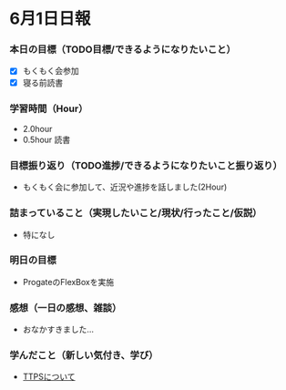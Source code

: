 # 6月1日日報

### **本日の目標（TODO目標/できるようになりたいこと）**
- [x] もくもく会参加
- [x] 寝る前読書

### **学習時間（Hour）**
- 2.0hour
- 0.5hour 読書

### **目標振り返り（TODO進捗/できるようになりたいこと振り返り）**
- もくもく会に参加して、近況や進捗を話しました(2Hour)

### **詰まっていること（実現したいこと/現状/行ったこと/仮説）**
- 特になし

### **明日の目標**
- ProgateのFlexBoxを実施

### **感想（一日の感想、雑談）**
- おなかすきました…

### **学んだこと（新しい気付き、学び）**
- [TTPSについて](https://github.com/APPRENTICE-jp/serverside-apprentice/blob/aws/skilldoc/technical_skills/project_management/TTPS.md) 



